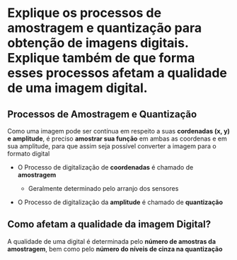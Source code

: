# Explique os processos de amostragem e quantização para obtenção de imagens digitais. Explique também de que forma esses processos afetam a qualidade de uma imagem digital.

## Processos de Amostragem e Quantização

Como uma imagem pode ser contínua em respeito a suas **cordenadas (x, y) e amplitude**, é preciso **amostrar sua função** em ambas as coordenas e em sua amplitude, para que assim seja possível converter a imagem para o formato digital

- O Processo de digitalização de **coordenadas** é chamado de **amostragem**

    - Geralmente determinado pelo arranjo dos sensores

- O Processo de digitalização da **amplitude** é chamado de **quantização**

## Como afetam a qualidade da imagem Digital?

A qualidade de uma digital é determinada pelo **número de amostras da amostragem**, bem como pelo **número do níveis de cinza na quantização**
